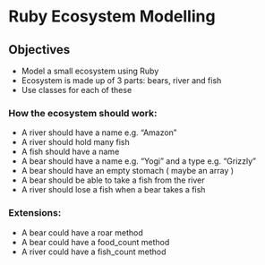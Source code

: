 <h1>Ruby Ecosystem Modelling</h1>
<h2>Objectives</h2>
<ul>
<li>Model a small ecosystem using Ruby</li>
<li>Ecosystem is made up of 3 parts: bears, river and fish</li>
<li>Use classes for each of these</li>
</ul>
<h3>How the ecosystem should work:</h3>
<ul>
<li>A river should have a name e.g. “Amazon”</li>
<li>A river should hold many fish</li>
<li>A fish should have a name</li>
<li>A bear should have a name e.g. “Yogi” and a type e.g. “Grizzly”</li>
<li>A bear should have an empty stomach ( maybe an array )</li>
<li>A bear should be able to take a fish from the river</li>
<li>A river should lose a fish when a bear takes a fish</li>
</ul>
<h3>Extensions:</h3>
<ul>
<li>A bear could have a roar method</li>
<li>A bear could have a food_count method</li>
<li>A river could have a fish_count method</li>
</ul>
